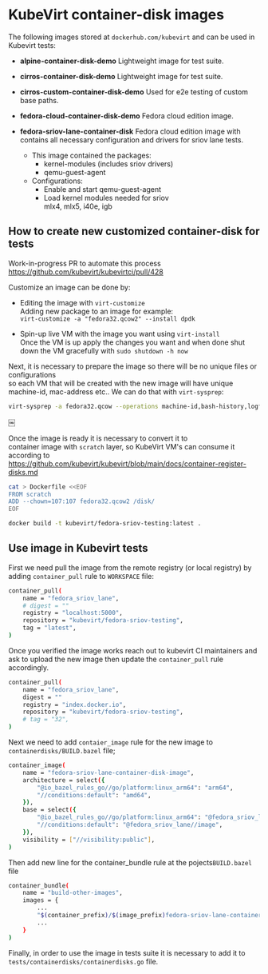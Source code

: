 # KubeVirt container-disk images
The following images stored at `dockerhub.com/kubevirt` and can be used in Kubevirt tests:

- **alpine-container-disk-demo**
   Lightweight image for test suite.

- **cirros-container-disk-demo**
    Lightweight image for test suite.

- **cirros-custom-container-disk-demo**
    Used for e2e testing of custom base paths.

- **fedora-cloud-container-disk-demo**
    Fedora cloud edition image.

- **fedora-sriov-lane-container-disk**
    Fedora cloud edition image with contains all necessary configuration and drivers for sriov lane tests.    
    - This image contained the packages:  
        - kernel-modules (includes sriov drivers)  
        - qemu-guest-agent  
    - Configurations:  
        - Enable and start qemu-guest-agent  
        - Load kernel modules needed for sriov  
          mlx4, mlx5, i40e, igb  

## How to create new customized container-disk for tests

Work-in-progress PR to automate this process https://github.com/kubevirt/kubevirtci/pull/428

Customize an image can be done by:
- Editing the image with `virt-customize`  
  Adding new package to an image for example:  
  `virt-customize -a "fedora32.qcow2" --install dpdk`

- Spin-up live VM with the image you want using `virt-install`  
  Once the VM is up apply the changes you want and when done
  shut down the VM gracefully with `sudo shutdown -h now`

Next, it is necessary to prepare the image so there will be no unique files or configurations   
so each VM that will be created with the new image will have unique machine-id, mac-address etc.. 
We can do that with `virt-sysprep`:
 ```bash
 virt-sysprep -a fedora32.qcow --operations machine-id,bash-history,logfiles,tmp-files,net-hostname,net-hwaddr  
 ```
￼

Once the image is ready it is necessary to convert it to   
container image with `scratch` layer, 
so KubeVirt VM's can consume it according to  
https://github.com/kubevirt/kubevirt/blob/main/docs/container-register-disks.md

```bash
cat > Dockerfile <<EOF
FROM scratch
ADD --chown=107:107 fedora32.qcow2 /disk/
EOF

docker build -t kubevirt/fedora-sriov-testing:latest .
```


## Use image in Kubevirt tests

First we need pull the image from the remote registry (or local registry) by adding `container_pull` rule to `WORKSPACE` file:
```bash
container_pull(
    name = "fedora_sriov_lane",
    # digest = ""
    registry = "localhost:5000",
    repository = "kubevirt/fedora-sriov-testing",
    tag = "latest",
)
```
Once you verified the image works reach out to kubevirt CI maintainers and ask to upload the new image 
then update the `container_pull` rule accordingly.
```bash
container_pull(
    name = "fedora_sriov_lane",
    digest = ""
    registry = "index.docker.io",
    repository = "kubevirt/fedora-sriov-testing",
    # tag = "32",
)
```

Next we need to add `contaier_image` rule for the new image to `containerdisks/BUILD.bazel` file;
```bash
container_image(
    name = "fedora-sriov-lane-container-disk-image",
    architecture = select({
        "@io_bazel_rules_go//go/platform:linux_arm64": "arm64",
        "//conditions:default": "amd64",
    }),
    base = select({
        "@io_bazel_rules_go//go/platform:linux_arm64": "@fedora_sriov_lane_aarch64//image",
        "//conditions:default": "@fedora_sriov_lane//image",
    }),
    visibility = ["//visibility:public"],
)
```

Then add new line for the container_bundle rule at the pojects`BUILD.bazel` file
```bash
container_bundle(
    name = "build-other-images",
    images = {
        ...
        "$(container_prefix)/$(image_prefix)fedora-sriov-lane-container-disk:$(container_tag)": "//containerimages:fedora-extended-container-disk-image",
        ...
    }
)
```

Finally, in order to use the image in tests suite it is necessary to add it to `tests/containerdisks/containerdisks.go` file.
